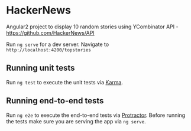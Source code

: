 # HackerNews

Angular2 project to display 10 random stories using YCombinator API - https://github.com/HackerNews/API

Run `ng serve` for a dev server. Navigate to `http://localhost:4200/topstories`

## Running unit tests

Run `ng test` to execute the unit tests via [Karma](https://karma-runner.github.io).

## Running end-to-end tests

Run `ng e2e` to execute the end-to-end tests via [Protractor](http://www.protractortest.org/).
Before running the tests make sure you are serving the app via `ng serve`.
